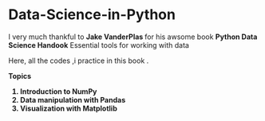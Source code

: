 # Data-Science-in-Python

I very much thankful to <b>Jake VanderPlas </b> for his awsome book <b>Python Data Science Handook</b> Essential tools for working with data

Here, all the codes ,i practice in this book .

<b>Topics<b/>
 
<ol>
<li>Introduction to NumPy</li>
<li>Data manipulation with Pandas</li>
<li>Visualization with Matplotlib</li>
</ol>
